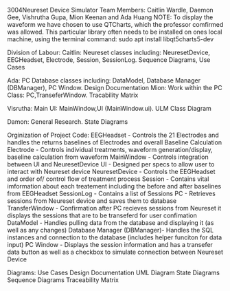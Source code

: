 3004Neureset Device Simulator
Team Members: Caitlin Wardle, Daemon Gee, Vishrutha Gupa, Mion Keenan and Ada Huang
NOTE: To display the waveform we have chosen to use QTCharts, which the professor comfirmed was allowed. This particular library often needs to be installed
on ones local machine, using the terminal command: sudo apt install libqt5charts5-dev

Division of Labour: Caitlin: Neureset classes including: NeuresetDevice, EEGHeadset, Electrode, Session, SessionLog. Sequence Diagrams, Use Cases

Ada: PC Database classes including: DataModel, Database Manager (DBManager), PC Window.
Design Documentation
Mion: Work within the PC Class: PC,TranseferWindow. Tracability Matrix

Visrutha: Main UI: MainWindow,UI (MainWindow.ui). ULM Class Diagram

Damon: General Research. State Diagrams

Orginization of Project Code: 
      EEGHeadset - Controls the 21 Electrodes and handles the returns baselines of Electrodes and overall Baseline Calculation 
      Electrode - Controls individual treatments, waveform generation/display, baseline calculation from waveform 
      MainWindow - Controls integration between UI and NeuresetDevice UI - Designed per specs to allow user to interact with Neureset device 
      NeuresetDevice - Controls the EEGHeadset and order of/ control flow of treatment process 
      Session - Contains vital imformation about each treatement including the before and after baselines from EEGHeadset 
      SessionLog - Contains a list of Sessions 
      PC - Retrieves sessions from Neureset device and saves them to database 
      TransferWindow - Confirmation after PC recieves sessions from Neureset it displays the sessions that are to be transeferd for user confimation 
      DataModel - Handles pulling data from the database and displaying it (as well as any changes) 
      Database Manager (DBManager)- Handles the SQL instances and connection to the database (includes helper funciton for data input) 
      PC Window - Displays the session information and has a transefer data button as well as a checkbox to simulate connection between Neureset Device

Diagrams:
      Use Cases
      Design Documentation
      UML Diagram
      State Diagrams
      Sequence Diagrams
      Traceability Matrix
